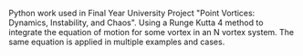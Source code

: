 Python work used in Final Year University Project "Point Vortices: Dynamics, Instability, and Chaos". Using a Runge Kutta 4 method to integrate the equation of motion for some vortex in an N vortex system. The same equation is applied in multiple examples and cases.
